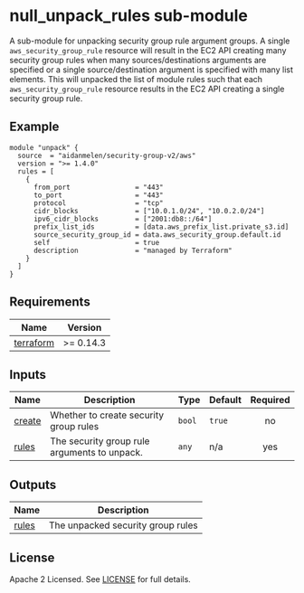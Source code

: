 # null_unpack_rules sub-module

A sub-module for unpacking security group rule argument groups. A single `aws_security_group_rule` resource will result in the EC2 API creating many security group rules when many sources/destinations arguments are specified or a single source/destination argument is specified with many list elements. This will unpacked the list of module rules such that each `aws_security_group_rule` resource results in the EC2 API creating a single security group rule.

<!-- BEGINNING OF PRE-COMMIT-TERRAFORM DOCS HOOK -->

## Example

```hcl
module "unpack" {
  source  = "aidanmelen/security-group-v2/aws"
  version = ">= 1.4.0"
  rules = [
    {
      from_port                = "443"
      to_port                  = "443"
      protocol                 = "tcp"
      cidr_blocks              = ["10.0.1.0/24", "10.0.2.0/24"]
      ipv6_cidr_blocks         = ["2001:db8::/64"]
      prefix_list_ids          = [data.aws_prefix_list.private_s3.id]
      source_security_group_id = data.aws_security_group.default.id
      self                     = true
      description              = "managed by Terraform"
    }
  ]
}
```
## Requirements

| Name | Version |
|------|---------|
| <a name="requirement_terraform"></a> [terraform](#requirement\_terraform) | >= 0.14.3 |
## Inputs

| Name | Description | Type | Default | Required |
|------|-------------|------|---------|:--------:|
| <a name="input_create"></a> [create](#input\_create) | Whether to create security group rules | `bool` | `true` | no |
| <a name="input_rules"></a> [rules](#input\_rules) | The security group rule arguments to unpack. | `any` | n/a | yes |
## Outputs

| Name | Description |
|------|-------------|
| <a name="output_rules"></a> [rules](#output\_rules) | The unpacked security group rules |
<!-- END OF PRE-COMMIT-TERRAFORM DOCS HOOK -->

## License

Apache 2 Licensed. See [LICENSE](https://github.com/aidanmelen/terraform-kubernetes-confluent-platform/blob/main/LICENSE) for full details.
